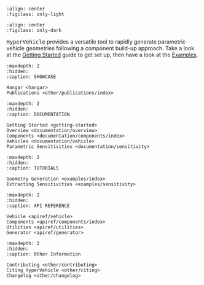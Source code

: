 <!-- # HyperVehicle documentation -->


```{figure} images/logo-light.png
:align: center
:figclass: only-light
```

```{figure} images/logo-dark.png
:align: center
:figclass: only-dark
```


<tt>HyperVehicle</tt> provides a versatile tool to 
rapidly generate parametric vehicle geometries following a 
component build-up approach. Take a look at the 
[Getting Started](getting-started) guide to get set up, 
then have a look at the [Examples](examples/index).


<!-- ![X43](images/x43.gif) -->


```{toctree}
:maxdepth: 2
:hidden:
:caption: SHOWCASE

Hangar <hangar>
Publications <other/publications/index>
```


```{toctree}
:maxdepth: 2
:hidden:
:caption: DOCUMENTATION

Getting Started <getting-started>
Overview <documentation/overview>
Components <documentation/components/index>
Vehicles <documentation/vehicle>
Parametric Sensitivities <documentation/sensitivity>
```


```{toctree}
:maxdepth: 2
:hidden:
:caption: TUTORIALS

Geometry Generation <examples/index>
Extracting Sensitivities <examples/sensitivity>
```


```{toctree}
:maxdepth: 2
:hidden:
:caption: API REFERENCE

Vehicle <apiref/vehicle>
Components <apiref/components/index>
Utilities <apiref/utilities>
Generator <apiref/generator>
```


```{toctree}
:maxdepth: 2
:hidden:
:caption: Other Information

Contributing <other/contributing>
Citing HyperVehicle <other/citing>
Changelog <other/changelog>
```
